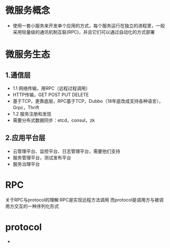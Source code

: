 # 微服务概念
* 使用一套小服务来开发单个应用的方式，每个服务运行在独立的进程里，一般采用轻量级的通讯机制互联(RPC)，并且它们可以通过自动化的方式部署
# 微服务生态
## 1.通信层
* 1.1 网络传输，用RPC（远程过程调用）
* HTTP传输，GET POST PUT DELETE
* 基于TCP，更靠底层，RPC基于TCP，Dubbo（18年底改成支持各种语言），Grpc，Thrift
* 1.2 服务注册和发现
* 需要分布式数据同步：etcd，consul，zk
## 2.应用平台层
* 云管理平台、监控平台、日志管理平台，需要他们支持
* 服务管理平台，测试发布平台
* 服务治理平台
# RPC
关于RPC与protocol的理解:RPC是实现远程方法调用 而protocol是调用方与被调用方交互的一种序列化形式
# protocol
* [](https://blog.csdn.net/qq_31347869/article/details/93189219)
